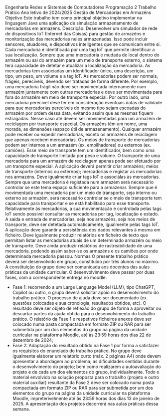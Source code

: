 Engenharia Redes e Sistemas de Computadores
Programação 2
Trabalho Prático
Ano letivo de 2024/2025
Gestão de Mercadorias em Armazéns
Objetivo
Este trabalho tem como principal objetivo implementar na linguagem Java uma aplicação de
simulação armazenamento de mercadorias em armazéns.
Descrição:
Desenvolver um simulador de rede de dispositivos IoT (Internet das Coisas) para gestão de
armazéns e monitorização das mercadorias neles armazenadas. Isso pode incluir sensores,
atuadores, e dispositivos inteligentes que se comunicam entre si.
Cada mercadoria é identificada por uma tag IoT que permite identificar a sua localização.
Sempre que uma mercadoria é mudada de local dentro do armazém ou sai do armazém para
um meio de transporte externo, o sistema terá capacidade de detetar e atualizar a localização
da mercadoria.
As mercadorias tem associadas um identificador único, uma descrição, um tipo, um peso, um
volume e a tag IoT. As mercadorias podem ser normais, frágeis, perecíveis, devendo ser tratadas
de forma diferente. Por exemplo, uma mercadoria frágil não deve ser movimentada
internamente num armazém juntamente com outras mercadorias e deve ser movimentada para
fora do armazém em meio de transporte especial. Por outro lado, uma mercadoria perecível
deve ter em consideração eventuais datas de validade para que mercadorias perecíveis do
mesmo tipo sejam escoadas do armazém por ordem dessa data, evitando assim que as mesmas
fiquem estragadas. Nesse caso até devem ser movimentadas para um armazém de reciclagem
por transporte especial.
Os armazéns têm um nome, uma morada, as dimensões (espaço útil de armazenamento).
Qualquer armazém pode receber ou expedir mercadorias, exceto os armazéns de reciclagem
que apenas recebem mercadorias.
Os meios de transporte de mercadorias podem ser internos a um armazém (ex. empilhadores)
ou externos (ex. camiões). Esse meio de transporte tem um identificador, bem como uma
capacidade de transporte limitada por peso e volume. O transporte de uma mercadoria para um
armazém de reciclagem apenas pode ser efetuado por um transporte especial.
A aplicação deverá permitir criar armazéns; meios de transporte (internos ou externos);
mercadorias e registar as mercadorias nos armazéns. Deve igualmente criar tags IoT e associálas às mercadorias.
Sempre que uma mercadoria é registada num armazém será necessário controlar se este tema
espaço suficiente para a armazenar. Sempre que é movimentada uma mercadoria por um meio
de transporte, seja interno ou externo ao armazém, será necessário controlar se o meio de
transporte tem capacidade para transportar e se está habilitado para esse transporte.
Relativamente às mercadorias, a sua movimentação é controlada pelas tags IoT sendo possível
consultar as mercadorias por tag, localização e estado. A saída e entrada de mercadorias, seja
nos armazéns, seja nos meios de transporte, deve ser detetada automaticamente, igualmente
pelas tags IoT.
A aplicação deve garantir a persistência dos dados relevantes à mesma em ficheiro. Deve
igualmente produzir relatórios em ficheiro de texto que permitam listar as mercadorias atuais
de um determinado armazém ou meio de transporte. Deve ainda produzir relatórios de
rastreabilidade de uma mercadoria, podendo assim saber-se os armazéns e os camiões por onde
determinada mercadoria passou.
Normas
O presente trabalho prático deverá ser desenvolvido em grupo, constituído por três alunos no
máximo. A constituição do grupo deve ser comunicada aos docentes das aulas práticas da
unidade curricular.
O desenvolvimento deve passar por duas fases, com a correspondente entrega no moodle:
- Fase 1: recorrendo a um Large Language Model (LLM), tipo ChatGPT, Copilot ou outro, o grupo
deverá solicitar apoio no desenvolvimento do trabalho prático. O processo de ajuda deve ser
documentado (ex. questões colocadas e sua cronologia, resultados obtidos, etc). O resultado
deve ser objeto de reflexão do grupo de forma a aproveitar ou descartar partes da ajuda obtida
para o desenvolvimento do trabalho prático. O relatório da Fase 1 e respetivos ficheiros anexos
deve ser colocado numa pasta compactada em formato ZIP ou RAR para ser submetida por um
dos elementos do grupo na página da unidade curricular na plataforma Moodle, até às 23:59
horas dos dias 22 de dezembro de 2024;
- Fase 2: Adaptação do resultado obtido na Fase 1 por forma a satisfazer os requisitos do
enunciado do trabalho prático. No grupo deve igualmente elaborar um relatório curto (máx. 2
páginas A4) onde devem apresentar a abordagem ao problema; as dificuldades sentidas durante
o desenvolvimento do projeto; bem como realizarem a autoavaliação do projeto e de cada um
dos elementos do grupo, individualmente.
Todo o material envolvido na solução proposta para o trabalho (projeto e outro material auxiliar)
resultante da Fase 2 deve ser colocado numa pasta compactada em formato ZIP ou RAR para
ser submetida por um dos elementos do grupo na página da unidade curricular na plataforma
Moodle, impreterivelmente até às 23:59 horas dos dias 13 de janeiro de 2025. A apresentação
dos projetos decorrerá nas aulas práticas dessa semana.
